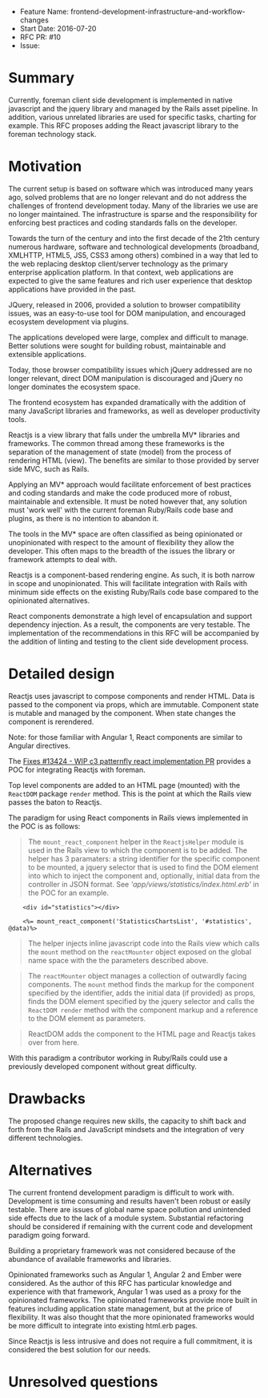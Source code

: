 - Feature Name: frontend-development-infrastructure-and-workflow-changes
- Start Date: 2016-07-20
- RFC PR: #10
- Issue:

# Summary
[summary]: ../0010-add-react-js-to-foreman-technology-stack.md#summary

Currently, foreman client side development is implemented in native javascript and the jquery library and managed by the Rails asset pipeline. In addition, various unrelated libraries are used for specific tasks, charting for example. This RFC proposes adding the React javascript library to the foreman technology stack.

# Motivation
[motivation]: ../0010-add-react-js-to-foreman-technology-stack.md#motivation

The current setup is based on software which was introduced many years ago, solved  problems that are no longer relevant and do not address the challenges of frontend development today. Many of the libraries we use are no longer maintained. The infrastructure is sparse and the responsibility for enforcing best practices and coding standards falls on the developer.

Towards the turn of the century and into the first decade of the 21th century numerous hardware, software and technological developments (broadband, XMLHTTP, HTML5, JS5, CSS3 among others) combined in a way that led to the web replacing desktop client/server technology as the primary enterprise application platform. In that context, web applications are expected to give the same features and rich user experience that desktop applications have provided in the past.

JQuery, released in 2006, provided a solution to browser compatibility issues, was an easy-to-use tool for DOM manipulation, and encouraged ecosystem development via plugins.

The applications developed were large, complex and difficult to manage. Better solutions were sought for building robust, maintainable and extensible applications.

Today, those browser compatibility issues which jQuery addressed are no longer relevant, direct DOM manipulation is discouraged and jQuery no longer dominates the ecosystem space.

The frontend ecosystem has expanded dramatically with the addition of many JavaScript libraries and frameworks, as well as developer productivity tools.

Reactjs is a view library that falls under the umbrella MV* libraries and frameworks. The common thread among these frameworks is the separation of the management of state (model) from the process of rendering HTML (view). The benefits are similar to those provided by server side MVC, such as Rails.

Applying an MV* approach would facilitate enforcement of best practices and coding standards and make the code produced more of robust, maintainable and extensible. It must be noted however that, any solution must 'work well' with the current foreman Ruby/Rails code base and plugins, as there is no intention to abandon it.

The tools in the MV* space are often classified as being opinionated or unopinionated with respect to the amount of flexibility they allow the developer. This often maps to the breadth of the issues the library or framework attempts to deal with.

Reactjs is a component-based rendering engine. As such, it is both narrow in scope and unopinionated. This will facilitate integration with Rails with minimum side effects on the existing Ruby/Rails code base compared to the opinionated alternatives.

React components demonstrate a high level of encapsulation and support dependency injection. As a result, the components are very testable. The implementation of the recommendations in this RFC will be accompanied by the addition of linting and testing to the client side development process.

# Detailed design
[design]: ../0010-add-react-js-to-foreman-technology-stack.md#detailed-design

Reactjs uses javascript to compose components and render HTML. Data is passed to the component via props, which are immutable. Component state is mutable and managed by the component. When state changes the component is rerendered.

Note: for those familiar with Angular 1, React components are similar to Angular directives.

The [Fixes #13424 - WIP c3 patternfly react implementation PR](https://github.com/theforeman/foreman/pull/3603) provides a POC for integrating Reactjs with foreman.

Top level components are added to an HTML page (mounted) with the `ReactDOM` package `render` method. This is the point at which the Rails view passes the baton to Reactjs.

The paradigm for using React components in Rails views implemented in the POC is as follows:

>The `mount_react_component` helper in the `ReactjsHelper` module is used in the Rails view to which the component is to be added. The helper has 3 paramaters: a string identifier for the specific component to be mounted, a jquery selector that is used to find the DOM element into which to inject the component and, optionally, initial data from the controller in JSON format. See *'app/views/statistics/index.html.erb'* in the POC for an example.

``` erb
    <div id="statistics"></div>

    <%= mount_react_component('StatisticsChartsList', '#statistics', @data)%>
```

> The helper injects inline javascript code into the Rails view which calls the `mount` method on the `reactMounter` object exposed on the global name space with the the parameters described above.

> The `reactMounter` object manages a collection of outwardly facing components. The `mount` method finds the markup for the component specified by the identifier, adds the initial data (if provided) as props, finds the DOM element specified by the jquery selector and calls the `ReactDOM render` method with the component markup and a reference to the DOM element as parameters.

> ReactDOM adds the component to the HTML page and Reactjs takes over from here.

With this paradigm a contributor working in Ruby/Rails could use a previously developed component without great difficulty.

# Drawbacks
[drawbacks]: ../0010-add-react-js-to-foreman-technology-stack.md#drawbacks

The proposed change requires new skills, the capacity to shift back and forth from the Rails and JavaScript mindsets and the integration of very different technologies.

# Alternatives
[alternatives]: ../0010-add-react-js-to-foreman-technology-stack.md#alternatives

The current frontend development paradigm is difficult to work with. Development is time consuming and results haven't been robust or easily testable. There are issues of global name space pollution and unintended side effects due to the lack of a module system. Substantial refactoring should be considered if remaining with the current code and development paradigm going forward.

Building a proprietary framework was not considered because of the abundance of available frameworks and libraries.

Opinionated frameworks such as Angular 1, Angular 2 and Ember were considered. As the author of this RFC has particular knowledge and experience with that framework, Angular 1 was used as a proxy for the opinionated frameworks. The opinionated frameworks provide more built in features including application state management, but at the price of flexibility. It was also thought that the more opinionated frameworks would be more difficult to integrate into existing html.erb pages.

Since Reactjs is less intrusive and does not require a full commitment, it is considered the best solution for our needs.

# Unresolved questions
[unresolved]: ../0010-add-react-js-to-foreman-technology-stack.md#unresolved-questions
